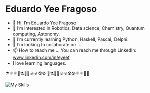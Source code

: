 # Eduardo Yee Fragoso
- 👋 Hi, I’m Eduardo Yee Fragoso
- 👀 I’m interested in Robotics, Data science, Chemistry, Quantum computing, Astonomy.
- 🌱 I’m currently learning Python, Haskell, Pascal, Delphi.
- 💞️ I’m looking to collaborate on ...
- 📫 How to reach me ...
      You can reach me through LinkedIn: www.linkedin.com/in/eyeef
- I love learning languages.

⚗️⚛️⚛🧪⚗️🧑‍🔬☣️☣☢️☢
🧪⚗️🧑‍🔬☣️☣☢️☢⚛️⚛🧬🧫

![My Skills](https://skillicons.dev/icons?i=py,git,github,discord,bootstrap,arduino)

<div align = "right">
       <img src="https://komarev.com/ghpvc/?username=EduYeeFra&style=flat-square&color=blue" alt=""/>
</div>

<!---
EduYeeFra/EduYeeFra is a ✨ special ✨ repository because its `README.md` (this file) appears on your GitHub profile.
You can click the Preview link to take a look at your changes.
--->
